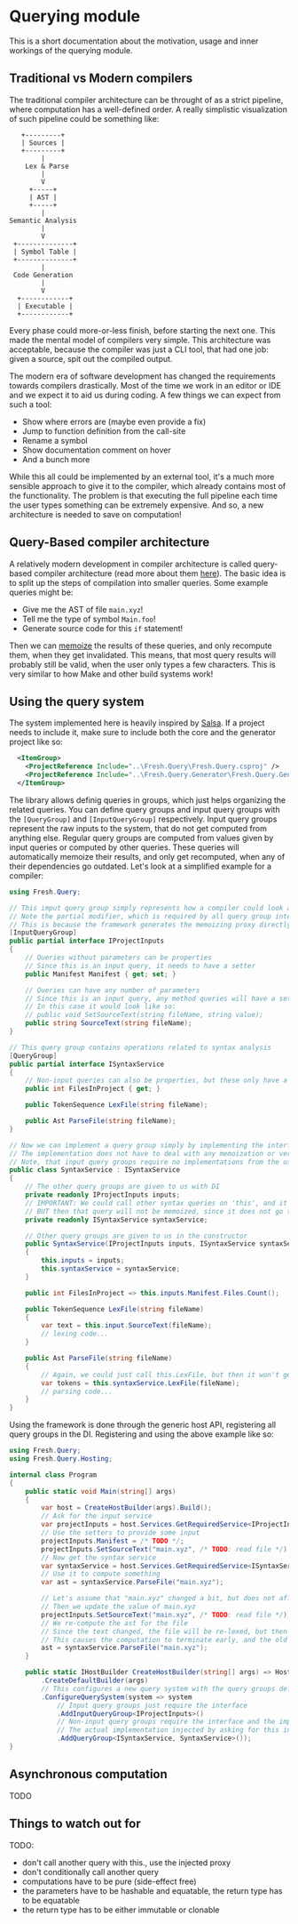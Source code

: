 # Querying module

This is a short documentation about the motivation, usage and inner workings of the querying module.

## Traditional vs Modern compilers

The traditional compiler architecture can be throught of as a strict pipeline, where computation has a well-defined order. A really simplistic visualization of such pipeline could be something like:
```
   +---------+
   | Sources |
   +---------+
        |
    Lex & Parse
        |
        V
     +-----+
     | AST |
     +-----+
        |
Semantic Analysis
        |
        V
 +--------------+
 | Symbol Table |
 +--------------+
        |
 Code Generation
        |
        V
  +------------+
  | Executable |
  +------------+
```
Every phase could more-or-less finish, before starting the next one. This made the mental model of compilers very simple. This architecture was acceptable, because the compiler was just a CLI tool, that had one job: given a source, spit out the compiled output.

The modern era of software development has changed the requirements towards compilers drastically. Most of the time we work in an editor or IDE and we expect it to aid us during coding. A few things we can expect from such a tool:
 * Show where errors are (maybe even provide a fix)
 * Jump to function definition from the call-site
 * Rename a symbol
 * Show documentation comment on hover
 * And a bunch more

While this all could be implemented by an external tool, it's a much more sensible approach to give it to the compiler, which already contains most of the functionality. The problem is that executing the full pipeline each time the user types something can be extremely expensive. And so, a new architecture is needed to save on computation!

## Query-Based compiler architecture

A relatively modern development in compiler architecture is called query-based compiler architecture (read more about them [here](https://ollef.github.io/blog/posts/query-based-compilers.html)). The basic idea is to split up the steps of compilation into smaller queries. Some example queries might be:
 * Give me the AST of file `main.xyz`!
 * Tell me the type of symbol `Main.foo`!
 * Generate source code for this `if` statement!

Then we can [memoize](https://en.wikipedia.org/wiki/Memoization) the results of these queries, and only recompute them, when they get invalidated. This means, that most query results will probably still be valid, when the user only types a few characters. This is very similar to how Make and other build systems work!

## Using the query system

The system implemented here is heavily inspired by [Salsa](https://github.com/salsa-rs/salsa). If a project needs to include it, make sure to include both the core and the generator project like so:
```xml
  <ItemGroup>
    <ProjectReference Include="..\Fresh.Query\Fresh.Query.csproj" />
    <ProjectReference Include="..\Fresh.Query.Generator\Fresh.Query.Generator.csproj" OutputItemType="Analyzer" ReferenceOutputAssembly="False" />
  </ItemGroup>
```

The library allows definig queries in groups, which just helps organizing the related queries. You can define query groups and input query groups with the `[QueryGroup]` and `[InputQueryGroup]` respectively. Input query groups represent the raw inputs to the system, that do not get computed from anything else. Regular query groups are computed from values given by input queries or computed by other queries. These queries will automatically memoize their results, and only get recomputed, when any of their dependencies go outdated. Let's look at a simplified example for a compiler:
```cs
using Fresh.Query;

// This imput query group simply represents how a compiler could look at a project with a manifest and source files
// Note the partial modifier, which is required by all query group interfaces
// This is because the framework generates the memoizing proxy directly inside the interface
[InputQueryGroup]
public partial interface IProjectInputs
{
    // Queries without parameters can be properties
    // Since this is an input query, it needs to have a setter
    public Manifest Manifest { get; set; }

    // Queries can have any number of parameters
    // Since this is an input query, any method queries will have a setter automatically generated
    // In this case it would look like so:
    // public void SetSourceText(string fileName, string value);
    public string SourceText(string fileName);
}

// This query group contains operations related to syntax analysis
[QueryGroup]
public partial interface ISyntaxService
{
    // Non-input queries can also be properties, but these only have a getter
    public int FilesInProject { get; }

    public TokenSequence LexFile(string fileName);

    public Ast ParseFile(string fileName);
}

// Now we can implement a query group simply by implementing the interface on a class
// The implementation does not have to deal with any memoization or versioning, that is all done by the framework
// Note, that input query groups require no implementations from the user at all, those can be generated completely
public class SyntaxService : ISyntaxService
{
    // The other query groups are given to us with DI
    private readonly IProjectInputs inputs;
    // IMPORTANT: We could call other syntax queries on 'this', and it would be technically correct
    // BUT then that query will not be memoized, since it does not go through the memoizing proxy
    private readonly ISyntaxService syntaxService;

    // Other query groups are given to us in the constructor
    public SyntaxService(IProjectInputs inputs, ISyntaxService syntaxService)
    {
        this.inputs = inputs;
        this.syntaxService = syntaxService;
    }

    public int FilesInProject => this.inputs.Manifest.Files.Count();

    public TokenSequence LexFile(string fileName)
    {
        var text = this.input.SourceText(fileName);
        // lexing code...
    }

    public Ast ParseFile(string fileName)
    {
        // Again, we could just call this.LexFile, but then it won't get memoized!
        var tokens = this.syntaxService.LexFile(fileName);
        // parsing code...
    }
}
```

Using the framework is done through the generic host API, registering all query groups in the DI. Registering and using the above example like so:
```cs
using Fresh.Query;
using Fresh.Query.Hosting;

internal class Program
{
    public static void Main(string[] args)
    {
        var host = CreateHostBuilder(args).Build();
        // Ask for the input service
        var projectInputs = host.Services.GetRequiredService<IProjectInputs>();
        // Use the setters to provide some input
        projectInputs.Manifest = /* TODO */;
        projectInputs.SetSourceText("main.xyz", /* TODO: read file */);
        // Now get the syntax service
        var syntaxService = host.Services.GetRequiredService<ISyntaxService>();
        // Use it to compute something
        var ast = syntaxService.ParseFile("main.xyz");

        // Let's assume that "main.xyz" changed a bit, but does not affect the token sequence (like a whitespace typed at the end of a line)
        // Then we update the value of main.xyz
        projectInputs.SetSourceText("main.xyz", /* TODO: read file */);
        // We re-compute the ast for the file
        // Since the text changed, the file will be re-lexed, but then the framework will notice, that there were no changes in the token sequence
        // This causes the computation to terminate early, and the old - and still valid - AST will be returned instead of re-parsing the file
        ast = syntaxService.ParseFile("main.xyz");
    }

    public static IHostBuilder CreateHostBuilder(string[] args) => Host
        .CreateDefaultBuilder(args)
        // This configures a new query system with the query groups defined below
        .ConfigureQuerySystem(system => system
            // Input query groups just require the interface
            .AddInputQueryGroup<IProjectInputs>()
            // Non-input query groups require the interface and the implementation by the user
            // The actual implementation injected by asking for this interface will be the memoizing proxy, calling out to the user implementation when needed
            .AddQueryGroup<ISyntaxService, SyntaxService>());
}
```

## Asynchronous computation

TODO

## Things to watch out for

TODO:
 * don't call another query with this., use the injected proxy
 * don't conditionally call another query
 * computations have to be pure (side-effect free)
 * the parameters have to be hashable and equatable, the return type has to be equatable
 * the return type has to be either immutable or clonable
